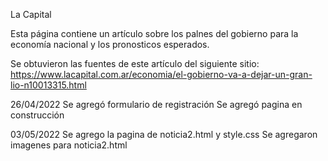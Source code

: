 La Capital

Esta página contiene un artículo sobre los palnes del gobierno para la economía nacional y los pronosticos esperados.

Se obtuvieron las fuentes de este artículo del siguiente sitio: https://www.lacapital.com.ar/economia/el-gobierno-va-a-dejar-un-gran-lio-n10013315.html

26/04/2022
Se agregó formulario de registración
Se agregó pagina en construcción

03/05/2022
Se agrego la pagina de noticia2.html y style.css
Se agregaron imagenes para noticia2.html
